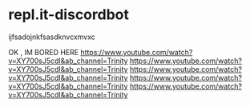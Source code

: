 # repl.it-discordbot

ijfsadojnkfsasdknvcxmvxc

OK , IM BORED HERE
https://www.youtube.com/watch?v=XY700sJ5cdI&ab_channel=Trinity
https://www.youtube.com/watch?v=XY700sJ5cdI&ab_channel=Trinity
https://www.youtube.com/watch?v=XY700sJ5cdI&ab_channel=Trinity
https://www.youtube.com/watch?v=XY700sJ5cdI&ab_channel=Trinity
https://www.youtube.com/watch?v=XY700sJ5cdI&ab_channel=Trinity
